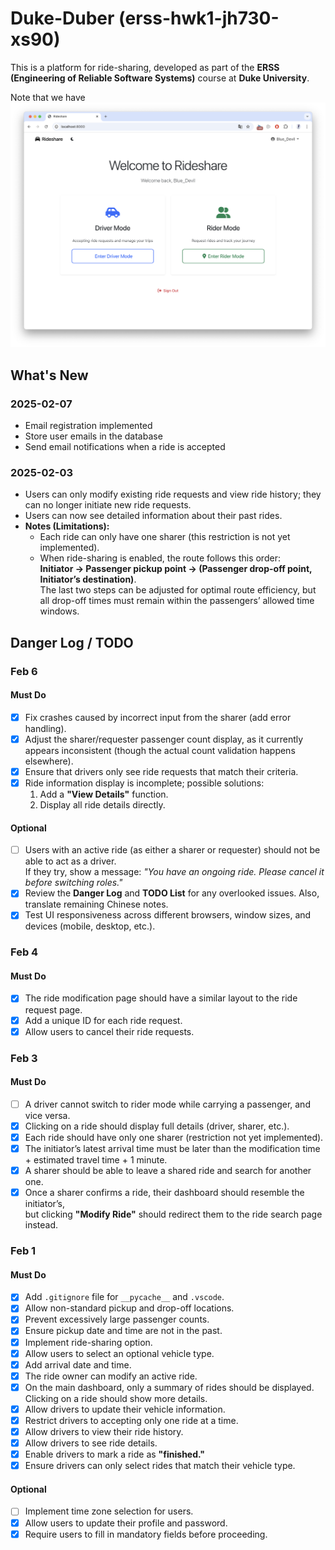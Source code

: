 # Duke-Duber (erss-hwk1-jh730-xs90)

This is a platform for ride-sharing, developed as part of the **ERSS (Engineering of Reliable Software Systems)** course at **Duke University**.

Note that we have
![alt text](Homepage.png)

## What's New

### 2025-02-07
- Email registration implemented
- Store user emails in the database
- Send email notifications when a ride is accepted

### 2025-02-03
- Users can only modify existing ride requests and view ride history; they can no longer initiate new ride requests.
- Users can now see detailed information about their past rides.
- **Notes (Limitations):**  
  - Each ride can only have one sharer (this restriction is not yet implemented).  
  - When ride-sharing is enabled, the route follows this order:  
    **Initiator → Passenger pickup point → (Passenger drop-off point, Initiator’s destination)**.  
    The last two steps can be adjusted for optimal route efficiency, but all drop-off times must remain within the passengers’ allowed time windows.

## Danger Log / TODO  

### **Feb 6**  

#### **Must Do**  
- [X] Fix crashes caused by incorrect input from the sharer (add error handling).  
- [X] Adjust the sharer/requester passenger count display, as it currently appears inconsistent (though the actual count validation happens elsewhere).  
- [X] Ensure that drivers only see ride requests that match their criteria.  
- [X] Ride information display is incomplete; possible solutions:  
  1. Add a **"View Details"** function.  
  2. Display all ride details directly.  

#### **Optional**  
- [ ] Users with an active ride (as either a sharer or requester) should not be able to act as a driver.  
      If they try, show a message: *"You have an ongoing ride. Please cancel it before switching roles."*  
- [X] Review the **Danger Log** and **TODO List** for any overlooked issues. Also, translate remaining Chinese notes.  
- [X] Test UI responsiveness across different browsers, window sizes, and devices (mobile, desktop, etc.).  

### **Feb 4**  

#### **Must Do**  
- [X] The ride modification page should have a similar layout to the ride request page.  
- [X] Add a unique ID for each ride request.  
- [X] Allow users to cancel their ride requests.  

### **Feb 3**  

#### **Must Do**  
- [ ] A driver cannot switch to rider mode while carrying a passenger, and vice versa.  
- [X] Clicking on a ride should display full details (driver, sharer, etc.).  
- [X] Each ride should have only one sharer (restriction not yet implemented).  
- [X] The initiator’s latest arrival time must be later than the modification time + estimated travel time + 1 minute.  
- [X] A sharer should be able to leave a shared ride and search for another one.  
- [X] Once a sharer confirms a ride, their dashboard should resemble the initiator’s,  
      but clicking **"Modify Ride"** should redirect them to the ride search page instead.  

### **Feb 1**  

#### **Must Do**  
- [X] Add `.gitignore` file for `__pycache__` and `.vscode`.  
- [X] Allow non-standard pickup and drop-off locations.  
- [X] Prevent excessively large passenger counts.  
- [X] Ensure pickup date and time are not in the past.  
- [X] Implement ride-sharing option.  
- [X] Allow users to select an optional vehicle type.  
- [X] Add arrival date and time.    
- [X] The ride owner can modify an active ride.  
- [X] On the main dashboard, only a summary of rides should be displayed. Clicking on a ride should show more details.  
- [X] Allow drivers to update their vehicle information.  
- [X] Restrict drivers to accepting only one ride at a time.  
- [X] Allow drivers to view their ride history.  
- [X] Allow drivers to see ride details.  
- [X] Enable drivers to mark a ride as **"finished."**  
- [X] Ensure drivers can only select rides that match their vehicle type.  

#### **Optional**  
- [ ] Implement time zone selection for users.  
- [X] Allow users to update their profile and password.  
- [X] Require users to fill in mandatory fields before proceeding.  